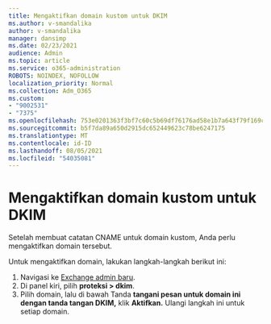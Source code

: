 ```yaml
---
title: Mengaktifkan domain kustom untuk DKIM
ms.author: v-smandalika
author: v-smandalika
manager: dansimp
ms.date: 02/23/2021
audience: Admin
ms.topic: article
ms.service: o365-administration
ROBOTS: NOINDEX, NOFOLLOW
localization_priority: Normal
ms.collection: Adm_O365
ms.custom:
- "9002531"
- "7375"
ms.openlocfilehash: 753e0201363f3bf7c60c5b69df76176ad58e1b7a643f79f169c71af20b0a35d9
ms.sourcegitcommit: b5f7da89a650d2915dc652449623c78be6247175
ms.translationtype: MT
ms.contentlocale: id-ID
ms.lasthandoff: 08/05/2021
ms.locfileid: "54035081"
---
```

# <a name="enable-the-custom-domain-for-dkim"></a>Mengaktifkan domain kustom untuk DKIM

Setelah membuat catatan CNAME untuk domain kustom, Anda perlu mengaktifkan domain tersebut.

Untuk mengaktifkan domain, lakukan langkah-langkah berikut ini:

1. Navigasi ke [Exchange admin baru](https://outlook.office365.com/ecp/).
2. Di panel kiri, pilih **proteksi > dkim**.
3. Pilih domain, lalu di bawah Tanda **tangani pesan untuk domain ini dengan tanda tangan DKIM,** klik **Aktifkan.** Ulangi langkah ini untuk setiap domain.

